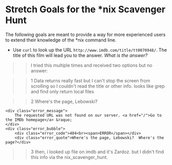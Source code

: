 # Stretch Goals for the *nix Scavenger Hunt

The following goals are meant to provide a way for more 
experienced users to
extend their knowledge of the *nix command line.


* Use `curl` to look up the URL
`http://www.imdb.com/title/tt0070948/`. 
The title of this film will lead you to the answer. 
*What is the answer?*
>>I tried this multiple times and received two options but no answer:

>> 1 Data returns really fast but I can't stop the screen from scrolling so I couldn't read the title or other info.
 >> looks like grep and find only return local files

>> 2 Where's the page, Lebowski?
>> <div id="error" class="error_code_404">                                                                                          
    <div class="error_message">                                                                                                  
        The requested URL was not found on our server. <a href="/">Go to the IMDb homepage</a> &raquo;                           
    </div>                                                                                                                       
    <div class="error_bubble">                                                                                                   
        <div class="error_code">404<br><span>ERROR</span></div>                                                                  
        <div class="error_quote">Where's the page, Lebowski?  Where's the page?</div>
        
  >>3  then, i looked up file on imdb and it's Zardoz.  but I didn't find this info via the nix_scavenger_hunt.